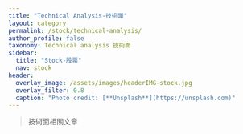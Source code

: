 ```yaml
---
title: "Technical Analysis-技術面"
layout: category
permalink: /stock/technical-analysis/
author_profile: false
taxonomy: Technical analysis 技術面
sidebar:
  title: "Stock-股票"
  nav: stock
header:
  overlay_image: /assets/images/headerIMG-stock.jpg
  overlay_filter: 0.8
  caption: "Photo credit: [**Unsplash**](https://unsplash.com)"
---
```


> 技術面相關文章
<!--stackedit_data:
eyJoaXN0b3J5IjpbLTE3ODM4NzExMzVdfQ==
-->